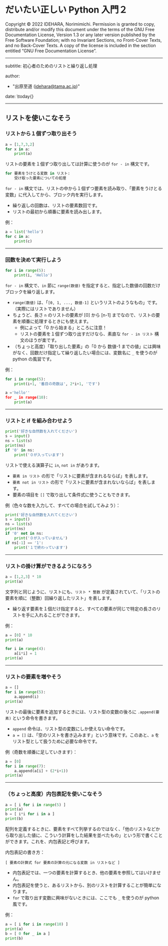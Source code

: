 # だいたい正しい Python 入門２

Copyright © 2022 IDEHARA, Norimimichi. Permission is granted to copy, distribute and/or modify this document under the terms of the GNU Free Documentation License, Version 1.3 or any later version published by the Free Software Foundation; with no Invariant Sections, no Front-Cover Texts, and no Back-Cover Texts. A copy of the license is included in the section entitled “GNU Free Documentation License”.

---
subtitle: 初心者のためのリストと繰り返し処理

author:
- "出原至道 (idehara@tama.ac.jp)"

date: \today{}

---

## リストを使いこなそう

### リストから１個ずつ取り出そう

```Python
a = [1,7,3,2]
for x in a:
    print(a)
```

リストの要素を１個ずつ取り出しては計算に使うのが `for - in` 構文です。

```Python
for 要素をうけとる変数 in リスト:
    受け取った要素についての処理
```

`for - in` 構文では、リストの中から１個ずつ要素を読み取り、「要素をうけとる変数」に代入してから、ブロック内を実行します。

- 繰り返しの回数は、リストの要素数回です。
- リストの最初から順番に要素を読み出します。

例：
```Python
a = list('hello')
for c in a:
    print(c)
```

---

### 回数を決めて実行しよう

```Python
for i in range(5):
    print(i, 'Hello')
```

`for - in` 構文で、`in` 節に `range(数値)` を指定すると、指定した数値の回数だけブロックを繰り返します。

- `range(数値)` は、「`[0, 1, ..., 数値-1]` というリストのようなもの」です。（実際にはリストでありません）
- ちょうど、長さ `n` のリストの要素が [0] から [n-1] までなので、リストの要素を順番に処理するときにも使えます。
    - 例によって「0 から始まる」ところに注意！
    - リストの要素を１個ずつ取り出すだけなら、素直な `for - in リスト` 構文のほうが楽です。
- （ちょっと高度）「取り出した要素」の「0 から 数値-1 までの値」には興味がなく、回数だけ指定して繰り返したい場合には、変数名に `_` を使うのが python の風習です。


例：
```Python
for i in range(5):
    print(i+1, '番目の奇数は', 2*i+1, 'です')
```

```Python
a ='hello''
for _ in range(10):
    print(a)
```

---

### リストと if を組み合わせよう

```Python
print('好きな自然数を入れてください')
s = input()
ns = list(s)
print(ns)
if '0' in ns:
    print('０が入っています')
```

リストで使える演算子に `in`, `not in` があります。

- `要素 in リスト` の形で「リストに要素が含まれるならば」を表します。
- `要素 not in リスト` の形で「リストに要素が含まれないならば」を表します。
- 要素の項目を `[]` で取り出して条件式に使うこともできます。

例（色々な数を入力して、すべての場合を試してみよう）：
```Python
print('好きな自然数を入れてください')
s = input()
ns = list(s)
print(ns)
if '0' not in ns:
    print('０が入っていません')
if ns[-1] == '1':
    print('１で終わっています')
```

---

### リストの掛け算ができるようになろう

```Python
a = [1,2,3] * 10
print(a)
```

文字列と同じように、リストにも、`リスト * 整数` が定義されていて、「リストの要素を順に（整数）回繰り返したリスト」を表します。

- 繰り返す要素を１個だけ指定すると、すべての要素が同じで特定の長さのリストを手に入れることができます。

例：
```Python
a = [0] * 10
print(a)

for i in range(4):
    a[i*i] = 1
print(a)
```

---

### リストの要素を増やそう

```Python
a = []
for i in range(5):
    a.append(i)
print(a)
```

リストの最後に要素を追加するときには、リスト型の変数の後ろに `.append(要素)` という命令を書きます。

- `append` 命令は、リスト型の変数にしか使えない命令です。
- `a = []` は、「空のリストを書き込みます」という意味です。このあと、`a` をリスト型として扱うために必要な命令です。

例（奇数を順番に足していきます）：
```Python
a = [0]
for i in range(7):
    a.append(a[i] + (2*i+1))
print(a)
```

---

### （ちょっと高度）内包表記を使いこなそう

```Python
a = [ i for i in range(5) ]
print(a)
b = [ i*i for i in a ]
print(b)
```

配列を定義するときに、要素をすべて列挙するのではなく、「他のリストなどから取り出した値に、こういう計算をした結果を並べたもの」という形で書くことができます。これを、内包表記と呼びます。

内包表記の書き方：
```
[ 要素の計算式 for 要素の計算の元になる変数 in リストなど ]
```

- 内包表記では、一つの要素を計算するとき、他の要素を参照してはいけません。
- 内包表記を使うと、あるリストから、別のリストを計算することが簡単になります。
- `for` で取り出す変数に興味がないときには、ここでも `_` を使うのが python 風です。

例：
```Python
a = [ i for i in range(10) ]
print(a)
b = [ 0 for _ in a ]
print(b)
```
